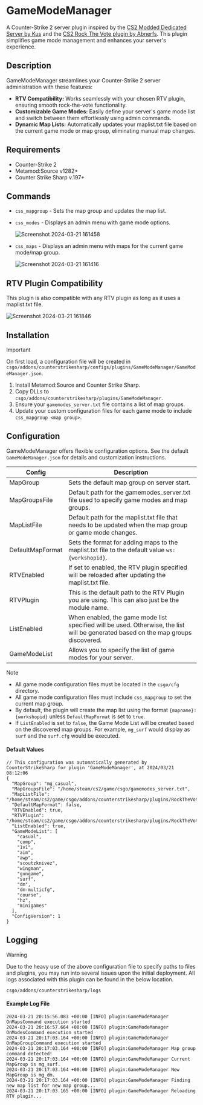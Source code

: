 # GameModeManager
A Counter-Strike 2 server plugin inspired by the [CS2 Modded Dedicated Server by Kus](https://github.com/kus/cs2-modded-server) and the [CS2 Rock The Vote plugin by Abnerfs](https://github.com/abnerfs/cs2-rockthevote). This plugin simplifies game mode management and enhances your server's experience.

## Description
GameModeManager streamlines your Counter-Strike 2 server administration with these features:

- **RTV Compatibility:** Works seamlessly with your chosen RTV plugin, ensuring smooth rock-the-vote functionality.
- **Customizable Game Modes:** Easily define your server's game mode list and switch between them effortlessly using admin commands.
- **Dynamic Map Lists:** Automatically updates your maplist.txt file based on the current game mode or map group, eliminating manual map changes.

## Requirements
- Counter-Strike 2
- Metamod:Source v1282+
- Counter Strike Sharp v.197+

## Commands
- `css_mapgroup` - Sets the map group and updates the map list.
- `css_modes` - Displays an admin menu with game mode options.

  ![Screenshot 2024-03-21 161458](https://github.com/nickj609/GameModeManager/assets/32173425/db33fe48-21f3-455c-9987-5406fca99c4f)

- `css_maps` - Displays an admin menu with maps for the current game mode/map group.

  ![Screenshot 2024-03-21 161416](https://github.com/nickj609/GameModeManager/assets/32173425/f9c193b0-2ad3-4fa1-8a83-eaac812d2f21)

## RTV Plugin Compatibility
This plugin is also compatible with any RTV plugin as long as it uses a maplist.txt file.

![Screenshot 2024-03-21 161846](https://github.com/nickj609/GameModeManager/assets/32173425/1e291efb-fe7f-4f0d-bb2c-e21d042bd153)

## Installation
> [!IMPORTANT]
> On first load, a configuration file will be created in `csgo/addons/counterstrikesharp/configs/plugins/GameModeManager/GameModeManager.json`.

1. Install Metamod:Source and Counter Strike Sharp.
2. Copy DLLs to `csgo/addons/counterstrikesharp/plugins/GameModeManager`.
3. Ensure your `gamemodes_server.txt` file contains a list of map groups.
4. Update your custom configuration files for each game mode to include `css_mapgroup <map group>`.

## Configuration
GameModeManager offers flexible configuration options. See the default `GameModeManager.json` for details and customization instructions.

| Config              | Description                                                                                                                               |
| ------------------- | ----------------------------------------------------------------------------------------------------------------------------------------- |
| MapGroup            | Sets the default map group on server start.                                                                                               | 
| MapGroupsFile       | Default path for the gamemodes_server.txt file used to specify game modes and map groups.                                                 | 
| MapListFile         | Default path for the maplist.txt file that needs to be updated when the map group or game mode changes.                                   | 
| DefaultMapFormat    | Sets the format for adding maps to the maplist.txt file to the default value `ws:{workshopid}`.                                           |
| RTVEnabled          | If set to enabled, the RTV plugin specified will be reloaded after updating the maplist.txt file.                                         | 
| RTVPlugin           | This is the default path to the RTV Plugin you are using. This can also just be the module name.                                          | 
| ListEnabled         | When enabled, the game mode list specified will be used. Otherwise, the list will be generated based on the map groups discovered.        |
| GameModeList        | Allows you to specify the list of game modes for your server.                                                                             |                                          

> [!NOTE]
> - All game mode configuration files must be located in the `csgo/cfg` directory.
> - All game mode configuration files must include `css_mapgroup` to set the current map group.
> - By default, the plugin will create the map list using the format `{mapname}:{workshopid}` unless `DefaultMapFormat` is set to `true`.
> - If `ListEnabled` is set to `false`, the Game Mode List will be created based on the discovered map groups. For example, `mg_surf` would display as `surf` and the `surf.cfg` would be executed. 

#### Default Values

```
// This configuration was automatically generated by CounterStrikeSharp for plugin 'GameModeManager', at 2024/03/21 08:12:06
{
  "MapGroup": "mg_casual",
  "MapGroupsFile": "/home/steam/cs2/game/csgo/gamemodes_server.txt",
  "MapListFile": "/home/steam/cs2/game/csgo/addons/counterstrikesharp/plugins/RockTheVote/maplist.txt",
  "DefaultMapFormat": false,
  "RTVEnabled": true,
  "RTVPlugin": "/home/steam/cs2/game/csgo/addons/counterstrikesharp/plugins/RockTheVote/RockTheVote.dll",
  "ListEnabled": true,
  "GameModeList": [
    "casual",
    "comp",
    "1v1",
    "aim",
    "awp",
    "scoutzknivez",
    "wingman",
    "gungame",
    "surf",
    "dm",
    "dm-multicfg",
    "course",
    "hz",
    "minigames"
  ],
  "ConfigVersion": 1
}
```

## Logging
>[!WARNING]
> Due to the heavy use of the above configuration file to specify paths to files and plugins, you may run into several issues upon the initial deployment. All logs associated with this plugin can be found in the below location.
> 
> `csgo/addons/counterstrikesharp/logs`

#### Example Log File
```
2024-03-21 20:15:56.083 +00:00 [INFO] plugin:GameModeManager OnMapsCommand execution started
2024-03-21 20:16:57.664 +00:00 [INFO] plugin:GameModeManager OnModesCommand execution started
2024-03-21 20:17:03.164 +00:00 [INFO] plugin:GameModeManager OnMapGroupCommand execution started
2024-03-21 20:17:03.164 +00:00 [INFO] plugin:GameModeManager Map group command detected!
2024-03-21 20:17:03.164 +00:00 [INFO] plugin:GameModeManager Current MapGroup is mg_surf.
2024-03-21 20:17:03.164 +00:00 [INFO] plugin:GameModeManager New MapGroup is mg_dm.
2024-03-21 20:17:03.164 +00:00 [INFO] plugin:GameModeManager Finding new map list for new map group...
2024-03-21 20:17:03.165 +00:00 [INFO] plugin:GameModeManager Reloading RTV plugin...
```

